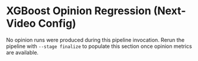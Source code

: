 # XGBoost Opinion Regression (Next-Video Config)

No opinion runs were produced during this pipeline invocation.
Rerun the pipeline with `--stage finalize` to populate this section once opinion metrics are available.
